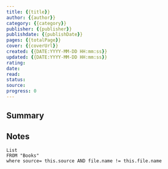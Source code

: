```yaml
---
title: {{title}} 
author: {{author}}
category: {{category}}
publisher: {{publisher}}
publishdate: {{publishDate}}
pages: {{totalPage}}
cover: {{coverUrl}}
created: {{DATE:YYYY-MM-DD HH:mm:ss}}
updated: {{DATE:YYYY-MM-DD HH:mm:ss}}
rating:
date:
read:
status:
source:
progress: 0
---
```

## Summary


## Notes
```dataview
List 
FROM "Books"
where source= this.source AND file.name != this.file.name
```
